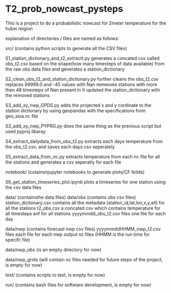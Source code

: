# T2_prob_nowcast_pysteps

This is a project to do a probabilistic nowcast for 2meter temperature for the hubei reigion

explanation of directories / files are named as follows:

src/ (contains python scripts to generate all the CSV files)

S1_station_dictionary_and_t2_extractt.py
  generates a concated csv called obs_t2.csv based on the shape(how many timesteps of data available) from the raw obs data files and generates a station_dictionary
  
S2_clean_obs_t2_and_station_dictionary.py
  further cleans the obs_t2.csv
  replaces 99999.0 and -45 values with Nan
  remeoves stations with more then 48 timesteps of Nan present in it
  updated the station_dictionary with the removed stations
  
S3_add_xy_nwp_GPDS.py
  adds the projected x and y cordinate to the station dictionary by using geopandas with the specifications from geo_siva.nc file
  
S3_add_xy_nwp_PYPRG.py
  does the same thing as the previous script but used pyproj libaray
  
S4_extract_dailydata_from_obs_t2.py
  extracts each days temperature from the obs_t2.csv, and saves each days csv seperately

S5_extract_data_from_nc.py
  extracts temperature from each nc file for all the stations and generates a csv seperatly for each file


notebook/ (cotainsnjupyter notebooks to generate plots/CF feilds)

S6_get_station_timeseries_plot.ipynb
  plots a timeseries for one station using the csv data files

data/ (containsthe data files)
data/obs (contains obs csv files)
station_dictionary.csv
  contains all the metadata (station_id,lat,lon,x,y,alt) for all the stations
t2_obs.csv
  a concated csv which contains temperature for all timesteps anf for all stations
yyyymmdd_obs_t2.csv files
  one file for each day 

data/nwp (contains forecast nwp csv files)
yyyymmddHHMM_nwp_t2.csv files
  each file for each nwp output nc files (HHMM is the run time for specifc file)

data/nwp_obs (is an empty directory for now)

data/nwp_grids (will contain nc files needed for future steps of the project, is empty for now)

test/ (contains scripts to test, is empty for now)

run/ (contains bash files for software development, is empty for now)





